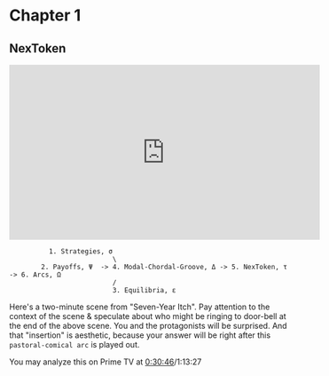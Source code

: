 # Chapter 1
## NexToken

<iframe width="560" height="315" src="https://www.youtube.com/embed/6VMg6Plc-P0" frameborder="0" allow="accelerometer; autoplay; clipboard-write; encrypted-media; gyroscope; picture-in-picture" allowfullscreen></iframe>

              1. Strategies, σ
                              \
            2. Payoffs, Ψ  -> 4. Modal-Chordal-Groove, Δ -> 5. NexToken, τ -> 6. Arcs, Ω 
                              /
                              3. Equilibria, ε

Here's a two-minute scene from "Seven-Year Itch". Pay attention to the context of the scene & speculate about who might be ringing to door-bell at the end of the above scene. You and the protagonists will be surprised. And that "insertion" is aesthetic, because your answer will be right after this `pastoral-comical arc` is played out.

You may analyze this on Prime TV at [0:30:46](https://www.amazon.com/gp/video/detail/B0B8SQ2TC2/ref=atv_hm_hom_c_LvG2mH_3_1?jic=44%7CCgtmcmVld2l0aGFkcxIMc3Vic2NyaXB0aW9uEgRzdm9k)/1:13:27